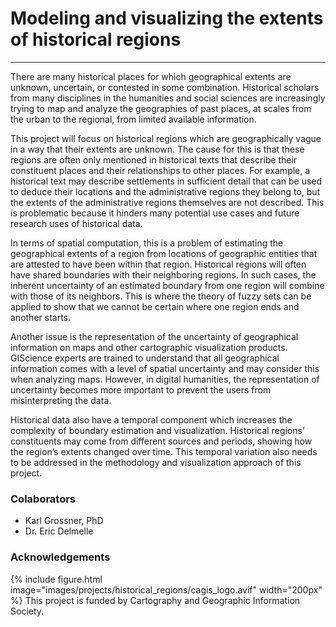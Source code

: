 # Modeling and visualizing the extents of historical regions

---
There are many historical places for which geographical extents are unknown, uncertain, or contested in some combination. Historical scholars from many disciplines in the humanities and social sciences are increasingly trying to map and analyze the geographies of past places, at scales from the urban to the regional, from limited available information. 

This project will focus on historical regions which are geographically vague in a way that their extents are unknown. The cause for this is that these regions are often only mentioned in historical texts that describe their constituent places and their relationships to other places. For example, a historical text may describe settlements in sufficient detail that can be used to deduce their locations and the administrative regions they belong to, but the extents of the administrative regions themselves are not described. This is problematic because it hinders many potential use cases and future research uses of historical data. 

In terms of spatial computation, this is a problem of estimating the geographical extents of a region from locations of geographic entities that are attested to have been within that region. Historical regions will often have shared boundaries with their neighboring regions. In such cases, the inherent uncertainty of an estimated boundary from one region will combine with those of its neighbors. This is where the theory of fuzzy sets can be applied to show that we cannot be certain where one region ends and another starts. 

Another issue is the representation of the uncertainty of geographical information on maps and other cartographic visualization products. GIScience experts are trained to understand that all geographical information comes with a level of spatial uncertainty and may consider this when analyzing maps. However, in digital humanities, the representation of uncertainty becomes more important to prevent the users from misinterpreting the data. 

Historical data also have a temporal component which increases the complexity of boundary estimation and visualization. Historical regions’ constituents may come from different sources and periods, showing how the region’s extents changed over time. This temporal variation also needs to be addressed in the methodology and visualization approach of this project. 

### Colaborators
* Karl Grossner, PhD
* Dr. Eric Delmelle


### Acknowledgements
{%
  include figure.html
  image="images/projects/historical_regions/cagis_logo.avif"
  width="200px"
%}
This project is funded by Cartography and Geographic Information Society.

